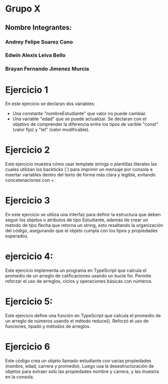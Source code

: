 # Grupo X
## Nombre Integrantes:
### Andrey Felipe Suarez Cano
### Edwin Alexis Leiva Bello
### Brayan Fernando Jimenez Murcia

# Ejercicio 1
En este ejercicio se declaran dos variables:
- Una constante "nombreEstudiante" que valor no puede cambiar.
- Una variable "edad" que se puede actualizar.
Se declaran con el objetivo de comprender la diferencia entre los tipos de varible "const" (valor fijo) y "let" (valor modificable).

# Ejercicio 2
Este ejercicio muestra cómo usar template strings o plantillas literales las cuales utilizan los backticks (`) para imprimir un mensaje por consola e insertar variables dentro del texto de forma más clara y legible, evitando concatenaciones con +.

# Ejercicio 3
En este ejercicio se utiliza una interfaz para definir la estructura que deben seguir los objetos o atributos de tipo Estudiante, además de crear un metodo de tipo flecha que retorna un string, esto resaltando la organización del código, asegurando que el objeto cumpla con los tipos y propiedades esperados.

# ejercicio 4:
Este ejercicio implementa un programa en TypeScript que calcula el promedio de un arreglo de calificaciones usando un bucle for.
Permite reforzar el uso de arreglos, ciclos y operaciones básicas con números.

# Ejercicio 5:
Este ejercicio define una función en TypeScript que calcula el promedio de un arreglo de números usando el método reduce().
Reforzó el uso de funciones, tipado y métodos de arreglos.

# Ejercicio 6
Este código crea un objeto llamado estudiante con varias propiedades (nombre, edad, carrera y promedio).
Luego usa la desestructuración de objetos para extraer solo las propiedades nombre y carrera, y las muestra en la consola.